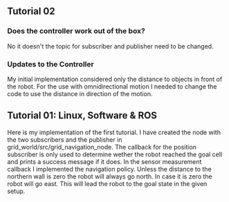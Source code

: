
## Tutorial 02

### Does the controller work out of the box?
No it doesn't the topic for subscriber and publisher need to be changed.

### Updates to the Controller
My initial implementation considered only the distance to objects in front of the robot.
For the use with omnidirectional motion I needed to change the code to use the distance in direction of the motion.

## Tutorial 01: Linux, Software & ROS

Here is my implementation of the first tutorial.
I have created the node with the two subscribers and the publisher in grid_world/src/grid_navigation_node.
The callback for the position subscriber is only used to determine wether the robot reached the goal cell and prints a success message if it does.
In the sensor measurement callback I implemented the navigation policy.
Unless the distance to the northern wall is zero the robot will always go north.
In case it is zero the robot will go east. This will lead the robot to the goal state in the given setup.
